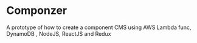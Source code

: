 # Componzer
A prototype of how to create a component CMS using AWS Lambda func, DynamoDB , NodeJS, ReactJS and Redux
